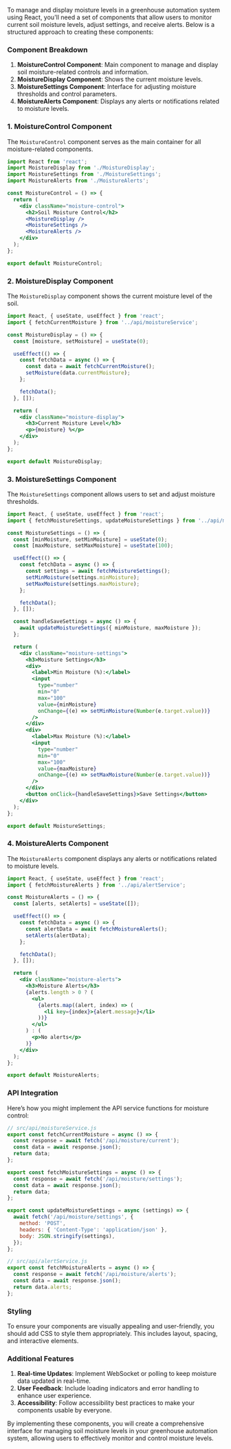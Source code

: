 To manage and display moisture levels in a greenhouse automation system using React, you'll need a set of components that allow users to monitor current soil moisture levels, adjust settings, and receive alerts. Below is a structured approach to creating these components:

### Component Breakdown

1. **MoistureControl Component**: Main component to manage and display soil moisture-related controls and information.
2. **MoistureDisplay Component**: Shows the current moisture levels.
3. **MoistureSettings Component**: Interface for adjusting moisture thresholds and control parameters.
4. **MoistureAlerts Component**: Displays any alerts or notifications related to moisture levels.

### 1. MoistureControl Component

The `MoistureControl` component serves as the main container for all moisture-related components.

```jsx
import React from 'react';
import MoistureDisplay from './MoistureDisplay';
import MoistureSettings from './MoistureSettings';
import MoistureAlerts from './MoistureAlerts';

const MoistureControl = () => {
  return (
    <div className="moisture-control">
      <h2>Soil Moisture Control</h2>
      <MoistureDisplay />
      <MoistureSettings />
      <MoistureAlerts />
    </div>
  );
};

export default MoistureControl;
```

### 2. MoistureDisplay Component

The `MoistureDisplay` component shows the current moisture level of the soil.

```jsx
import React, { useState, useEffect } from 'react';
import { fetchCurrentMoisture } from '../api/moistureService';

const MoistureDisplay = () => {
  const [moisture, setMoisture] = useState(0);

  useEffect(() => {
    const fetchData = async () => {
      const data = await fetchCurrentMoisture();
      setMoisture(data.currentMoisture);
    };

    fetchData();
  }, []);

  return (
    <div className="moisture-display">
      <h3>Current Moisture Level</h3>
      <p>{moisture} %</p>
    </div>
  );
};

export default MoistureDisplay;
```

### 3. MoistureSettings Component

The `MoistureSettings` component allows users to set and adjust moisture thresholds.

```jsx
import React, { useState, useEffect } from 'react';
import { fetchMoistureSettings, updateMoistureSettings } from '../api/moistureService';

const MoistureSettings = () => {
  const [minMoisture, setMinMoisture] = useState(0);
  const [maxMoisture, setMaxMoisture] = useState(100);

  useEffect(() => {
    const fetchData = async () => {
      const settings = await fetchMoistureSettings();
      setMinMoisture(settings.minMoisture);
      setMaxMoisture(settings.maxMoisture);
    };

    fetchData();
  }, []);

  const handleSaveSettings = async () => {
    await updateMoistureSettings({ minMoisture, maxMoisture });
  };

  return (
    <div className="moisture-settings">
      <h3>Moisture Settings</h3>
      <div>
        <label>Min Moisture (%):</label>
        <input
          type="number"
          min="0"
          max="100"
          value={minMoisture}
          onChange={(e) => setMinMoisture(Number(e.target.value))}
        />
      </div>
      <div>
        <label>Max Moisture (%):</label>
        <input
          type="number"
          min="0"
          max="100"
          value={maxMoisture}
          onChange={(e) => setMaxMoisture(Number(e.target.value))}
        />
      </div>
      <button onClick={handleSaveSettings}>Save Settings</button>
    </div>
  );
};

export default MoistureSettings;
```

### 4. MoistureAlerts Component

The `MoistureAlerts` component displays any alerts or notifications related to moisture levels.

```jsx
import React, { useState, useEffect } from 'react';
import { fetchMoistureAlerts } from '../api/alertService';

const MoistureAlerts = () => {
  const [alerts, setAlerts] = useState([]);

  useEffect(() => {
    const fetchData = async () => {
      const alertData = await fetchMoistureAlerts();
      setAlerts(alertData);
    };

    fetchData();
  }, []);

  return (
    <div className="moisture-alerts">
      <h3>Moisture Alerts</h3>
      {alerts.length > 0 ? (
        <ul>
          {alerts.map((alert, index) => (
            <li key={index}>{alert.message}</li>
          ))}
        </ul>
      ) : (
        <p>No alerts</p>
      )}
    </div>
  );
};

export default MoistureAlerts;
```

### API Integration

Here’s how you might implement the API service functions for moisture control:

```jsx
// src/api/moistureService.js
export const fetchCurrentMoisture = async () => {
  const response = await fetch('/api/moisture/current');
  const data = await response.json();
  return data;
};

export const fetchMoistureSettings = async () => {
  const response = await fetch('/api/moisture/settings');
  const data = await response.json();
  return data;
};

export const updateMoistureSettings = async (settings) => {
  await fetch('/api/moisture/settings', {
    method: 'POST',
    headers: { 'Content-Type': 'application/json' },
    body: JSON.stringify(settings),
  });
};

// src/api/alertService.js
export const fetchMoistureAlerts = async () => {
  const response = await fetch('/api/moisture/alerts');
  const data = await response.json();
  return data.alerts;
};
```

### Styling

To ensure your components are visually appealing and user-friendly, you should add CSS to style them appropriately. This includes layout, spacing, and interactive elements.

### Additional Features

1. **Real-time Updates**: Implement WebSocket or polling to keep moisture data updated in real-time.
2. **User Feedback**: Include loading indicators and error handling to enhance user experience.
3. **Accessibility**: Follow accessibility best practices to make your components usable by everyone.

By implementing these components, you will create a comprehensive interface for managing soil moisture levels in your greenhouse automation system, allowing users to effectively monitor and control moisture levels.